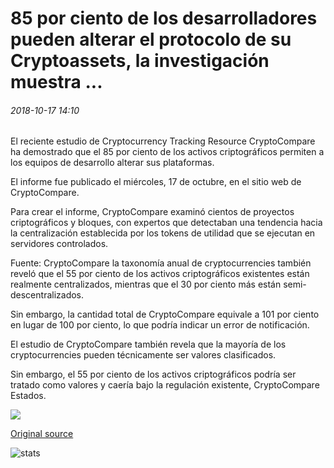 # 85 por ciento de los desarrolladores pueden alterar el protocolo de su Cryptoassets, la investigación muestra ...

###### 2018-10-17 14:10

El reciente estudio de Cryptocurrency Tracking Resource CryptoCompare ha demostrado que el 85 por ciento de los activos criptográficos permiten a los equipos de desarrollo alterar sus plataformas.

El informe fue publicado el miércoles, 17 de octubre, en el sitio web de CryptoCompare.

Para crear el informe, CryptoCompare examinó cientos de proyectos criptográficos y bloques, con expertos que detectaban una tendencia hacia la centralización establecida por los tokens de utilidad que se ejecutan en servidores controlados.

Fuente: CryptoCompare la taxonomía anual de cryptocurrencies también reveló que el 55 por ciento de los activos criptográficos existentes están realmente centralizados, mientras que el 30 por ciento más están semi-descentralizados.

Sin embargo, la cantidad total de CryptoCompare equivale a 101 por ciento en lugar de 100 por ciento, lo que podría indicar un error de notificación.

El estudio de CryptoCompare también revela que la mayoría de los cryptocurrencies pueden técnicamente ser valores clasificados.

Sin embargo, el 55 por ciento de los activos criptográficos podría ser tratado como valores y caería bajo la regulación existente, CryptoCompare Estados.

![](https://s3.cointelegraph.com/storage/uploads/view/2fe30f33310e9abfe94f7b0a9142c3e7.png)

[Original source](https://cointelegraph.com/news/85-percent-of-developers-can-alter-their-cryptoassets-protocol-research-shows)

![stats](https://c.statcounter.com/11760860/0/a89fa40b/1/ "stats")